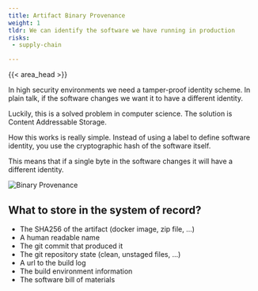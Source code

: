 ```yaml
---
title: Artifact Binary Provenance
weight: 1
tldr: We can identify the software we have running in production
risks:
 - supply-chain

---
```

{{< area_head >}}

In high security environments we need a tamper-proof identity scheme. In plain talk, if the software changes we want it to have a different identity.

Luckily, this is a solved problem in computer science. The solution is Content Addressable Storage.

How this works is really simple. Instead of using a label to define software identity, you use the cryptographic hash of the software itself.

This means that if a single byte in the software changes it will have a different identity.

![Binary Provenance](/images/binary-provenance.svg)

## What to store in the system of record?

- The SHA256 of the artifact (docker image, zip file, ...)
- A human readable name
- The git commit that produced it
- The git repository state (clean, unstaged files, ...)
- A url to the build log
- The build environment information
- The software bill of materials